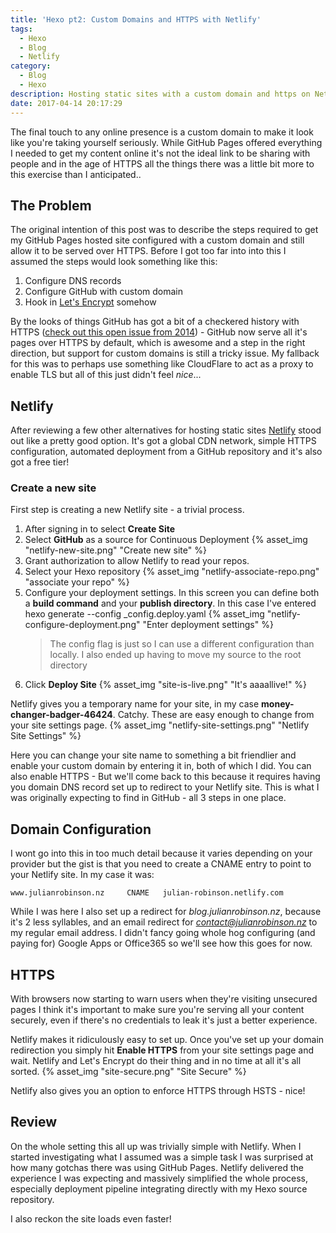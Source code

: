 ```yaml
---
title: 'Hexo pt2: Custom Domains and HTTPS with Netlify'
tags:
  - Hexo
  - Blog
  - Netlify
category:
  - Blog
  - Hexo
description: Hosting static sites with a custom domain and https on Netlify.
date: 2017-04-14 20:17:29
---
```


The final touch to any online presence is a custom domain to make it look like you're taking yourself seriously. While GitHub Pages offered everything I needed to get my content online it's not the ideal link to be sharing with people and in the age of HTTPS all the things there was a little bit more to this exercise than I anticipated..

<!-- More -->

## The Problem
The original intention of this post was to describe the steps required to get my GitHub Pages hosted site configured with a custom domain and still allow it to be served over HTTPS.
Before I got too far into into this I assumed the steps would look something like this: 
1. Configure DNS records
1. Configure GitHub with custom domain
1. Hook in [Let's Encrypt](https://letsencrypt.org) somehow

By the looks of things GitHub has got a bit of a checkered history with HTTPS ([check out this open issue from 2014](https://github.com/isaacs/github/issues/156)) - GitHub now serve all it's pages over HTTPS by default, which is awesome and a step in the right direction, but support for custom domains is still a tricky issue. 
My fallback for this was to perhaps use something like CloudFlare to act as a proxy to enable TLS but all of this just didn't feel *nice*...

## Netlify
After reviewing a few other alternatives for hosting static sites [Netlify](https://www.netlify.com) stood out like a pretty good option. It's got a global CDN network, simple HTTPS configuration, automated deployment from a GitHub repository and it's also got a free tier!

### Create a new site
First step is creating a new Netlify site - a trivial process.
1. After signing in to select **Create Site**
1. Select **GitHub** as a source for Continuous Deployment 
    {% asset_img "netlify-new-site.png" "Create new site" %}
1. Grant authorization to allow Netlify to read your repos. 
1. Select your Hexo repository 
    {% asset_img "netlify-associate-repo.png" "associate your repo" %}
1. Configure your deployment settings. In this screen you can define both a **build command** and your **publish directory**. In this case I've entered
        hexo generate --config _config.deploy.yaml
    {% asset_img "netlify-configure-deployment.png" "Enter deployment settings" %}
    > The config flag is just so I can use a different configuration than locally. I also ended up having to move my source to the root directory
1. Click **Deploy Site**
    {% asset_img "site-is-live.png" "It's aaaallive!" %}

Netlify gives you a temporary name for your site, in my case **money-changer-badger-46424**. Catchy. These are easy enough to change from your site settings page. 
    {% asset_img "netlify-site-settings.png" "Netlify Site Settings" %}

Here you can change your site name to something a bit friendlier and enable your custom domain by entering it in, both of which I did. You can also enable HTTPS - But we'll come back to this because it requires having you domain DNS record set up to redirect to your Netlify site. 
This is what I was originally expecting to find in GitHub - all 3 steps in one place. 

## Domain Configuration
I wont go into this in too much detail because it varies depending on your provider but the gist is that you need to create a CNAME entry to point to your Netlify site. In my case it was: 

    www.julianrobinson.nz     CNAME   julian-robinson.netlify.com

While I was here I also set up a redirect for *blog.julianrobinson.nz*, because it's 2 less syllables, and an email redirect for *contact@julianrobinson.nz* to my regular email address. I didn't fancy going whole hog configuring (and paying for) Google Apps or Office365 so we'll see how this goes for now. 

## HTTPS
With browsers now starting to warn users when they're visiting unsecured pages I think it's important to make sure you're serving all your content securely, even if there's no credentials to leak it's just a better experience.

Netlify makes it ridiculously easy to set up. Once you've set up your domain redirection you simply hit **Enable HTTPS** from your site settings page and wait. Netlify and Let's Encrypt do their thing and in no time at all it's all sorted. 
{% asset_img "site-secure.png" "Site Secure"  %}

Netlify also gives you an option to enforce HTTPS through HSTS - nice!

## Review

On the whole setting this all up was trivially simple with Netlify. When I started investigating what I assumed was a simple task I was surprised at how many gotchas there was using GitHub Pages. Netlify delivered the experience I was expecting and massively simplified the whole process, especially deployment pipeline integrating directly with my Hexo source repository.

I also reckon the site loads even faster!

